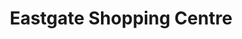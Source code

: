 ---
title: "Eastgate Shopping Centre"
url: /basildon/eastgate-shopping-centre/
shop: Einkaufszentrum
---